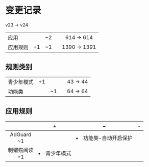 # 变更记录

v23 -> v24

||||||
|-|:-:|:-:|:-:|:-:|
|应用||~2||614 -> 614|
|应用规则|+1|~1||1390 -> 1391|

## 规则类别

||||||
|-|:-:|:-:|:-:|:-:|
|青少年模式|+1|||43 -> 44|
|功能类||~1||64 -> 64|

## 应用规则

||+|~|-|
|:-:|-|-|-|
|AdGuard<br>~1||<li>功能类-自动开启保护||
|刺猬猫阅读<br>+1|<li>青少年模式|||
